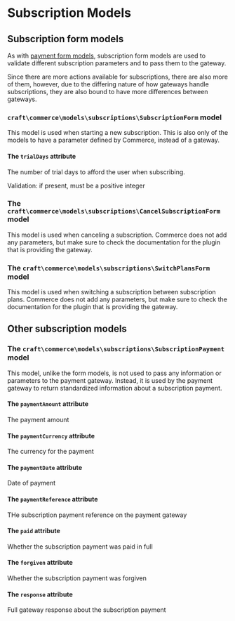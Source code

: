 # Subscription Models

## Subscription form models

As with [payment form models](payment-form-models.md), subscription form models are used to validate different subscription parameters and to pass them to the gateway.

Since there are more actions available for subscriptions, there are also more of them, however, due to the differing nature of how gateways handle subscriptions, they are also bound to have more differences between gateways.

### `craft\commerce\models\subscriptions\SubscriptionForm` model

This model is used when starting a new subscription. This is also only of the models to have a parameter defined by Commerce, instead of a gateway.

#### The `trialDays` attribute

The number of trial days to afford the user when subscribing.

Validation: if present, must be a positive integer

### The `craft\commerce\models\subscriptions\CancelSubscriptionForm` model

This model is used when canceling a subscription. Commerce does not add any parameters, but make sure to check the documentation for the plugin that is providing the gateway.

### The `craft\commerce\models\subscriptions\SwitchPlansForm` model

This model is used when switching a subscription between subscription plans. Commerce does not add any parameters, but make sure to check the documentation for the plugin that is providing the gateway.

## Other subscription models

### The `craft\commerce\models\subscriptions\SubscriptionPayment` model

This model, unlike the form models, is not used to pass any information or parameters to the payment gateway. Instead, it is used by the payment gateway to return standardized information about a subscription payment.

#### The `paymentAmount` attribute

The payment amount

#### The `paymentCurrency` attribute

The currency for the payment

#### The `paymentDate` attribute

Date of payment

#### The `paymentReference` attribute

THe subscription payment reference on the payment gateway

#### The `paid` attribute

Whether the subscription payment was paid in full

#### The `forgiven` attribute

Whether the subscription payment was forgiven

#### The `response` attribute

Full gateway response about the subscription payment

